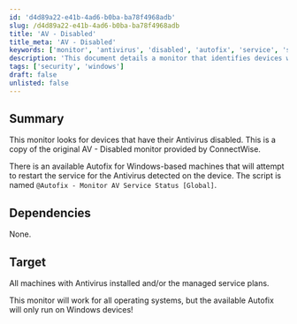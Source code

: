 ```yaml
---
id: 'd4d89a22-e41b-4ad6-b0ba-ba78f4968adb'
slug: /d4d89a22-e41b-4ad6-b0ba-ba78f4968adb
title: 'AV - Disabled'
title_meta: 'AV - Disabled'
keywords: ['monitor', 'antivirus', 'disabled', 'autofix', 'service', 'status']
description: 'This document details a monitor that identifies devices with disabled Antivirus. It includes information about an Autofix for Windows machines that can restart the Antivirus service and is applicable to all operating systems, though the Autofix feature is specifically for Windows.'
tags: ['security', 'windows']
draft: false
unlisted: false
---
```


## Summary

This monitor looks for devices that have their Antivirus disabled. This is a copy of the original AV - Disabled monitor provided by ConnectWise.

There is an available Autofix for Windows-based machines that will attempt to restart the service for the Antivirus detected on the device. The script is named `@Autofix - Monitor AV Service Status [Global]`.

## Dependencies

None.

## Target

All machines with Antivirus installed and/or the managed service plans. 

This monitor will work for all operating systems, but the available Autofix will only run on Windows devices!
